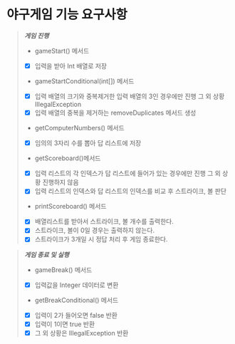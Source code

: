 # 야구게임 기능 요구사항



> ***게임 진행***
> - gameStart() 메서드 
> - [x] 입력을 받아 Int 배열로 저장
> - gameStartConditional(int[]) 메서드 
> - [x] 입력 배열의 크기와 중복제거한 입력 배열의 3인 경우에만 진행 그 외 상황 IllegalException
> - [x] 입력 배열의 중복을 제거하는 removeDuplicates 메서드 생성
> - getComputerNumbers() 메서드 
> - [x] 임의의 3자리 수를 뽑아 답 리스트에 저장
> - getScoreboard()메서드
> - [x] 입력 리스트의 각 인덱스가 답 리스트에 들어가 있는 경우에만 진행 그 외 상황 진행하지 않음
> - [x] 입력 리스트의 인덱스와 답 리스트의 인덱스를 비교 후 스트라이크, 볼 판단
> - printScoreboard() 메서드
> - [x] 배열리스트를 받아서 스트라이크, 볼 개수를 출력한다.
> - [x] 스트라이크, 볼이 0일 경우는 출력하지 않는다.
> - [x] 스트라이크가 3개일 시 정답 처리 후 게임 종료한다.

> ***게임 종료 및 실행***
> - gameBreak() 메서드 
> - [x] 입력값을 Integer 데이터로 변환
> - getBreakConditional() 메서드 
> - [x] 입력이 2가 들어오면 false 반환
> - [x] 입력이 1이면 true 반환
> - [x] 그 외 상황은 IllegalException 반환